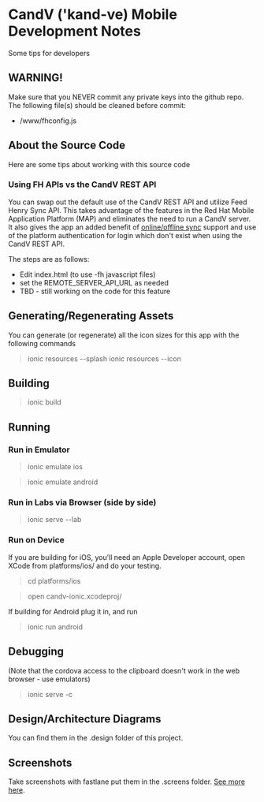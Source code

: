 # CandV ('kand-ve) Mobile Development Notes
Some tips for developers

## WARNING!
Make sure that you NEVER commit any private keys into the github repo.  The following file(s) should be cleaned before commit:
* /www/fhconfig.js

## About the Source Code
Here are some tips about working with this source code

### Using FH APIs vs the CandV REST API
You can swap out the default use of the CandV REST API and utilize Feed Henry Sync API. 
This takes advantage of the features in the Red Hat Mobile Application Platform (MAP)
and eliminates the need to run a CandV server.  It also gives the app an added benefit 
of [online/offline sync][2] support and use of the platform authentication for login
which don't exist when using the CandV REST API.

The steps are as follows:
 * Edit index.html (to use -fh javascript files)
 * set the REMOTE_SERVER_API_URL as needed
 * TBD - still working on the code for this feature

## Generating/Regenerating Assets
You can generate (or regenerate) all the icon sizes for this app with the following commands
> ionic resources --splash
> ionic resources --icon

## Building
> ionic build

## Running

### Run in Emulator
> ionic emulate ios

> ionic emulate android

### Run in Labs via Browser (side by side)
> ionic serve --lab

### Run on Device
If you are building for iOS, you’ll need an Apple Developer account, open XCode from platforms/ios/ and do your testing.
> cd platforms/ios

> open candv-ionic.xcodeproj/

If building for Android plug it in, and run
> ionic run android

## Debugging
(Note that the cordova access to the clipboard doesn't work in the web browser - use emulators)

> ionic serve -c 

## Design/Architecture Diagrams
You can find them in the .design folder of this project.

## Screenshots
Take screenshots with fastlane put them in the .screens folder.  [See more here][1].


[1]: https://fastlane.tools/
[2]: http://docs.feedhenry.com/v3/guides/sync_service.html

